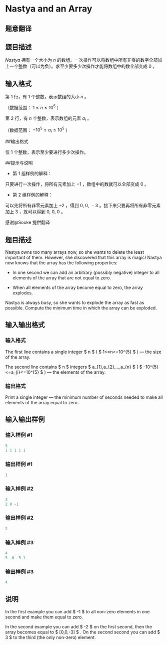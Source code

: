 # Nastya and an Array

## 题意翻译

## 题目描述

$Nastya$ 拥有一个大小为 $n$ 的数组。一次操作可以将数组中所有非零的数字全部加上一个整数（可以为负）。求至少要多少次操作才能将数组中的数全部变成 $0$ 。

## 输入格式

第 $1$ 行，有 $1$ 个整数，表示数组的大小 $n$ 。

（数据范围： $1 \leqslant n \leqslant 10^5$ ）

第 $2$ 行，有 $n$ 个整数，表示数组的元素 $a_i$ 。

（数据范围： $-10^5 \leqslant a_i \leqslant 10^5$ ）

##输出格式

仅 $1$ 个整数，表示至少要进行多少次操作。

##提示与说明

- 第 $1$ 组样例的解释：

只要进行一次操作，将所有元素加上 $-1$ ，数组中的数就可以全部变成 $0$ 。

- 第 $2$ 组样例的解释：

可以先将所有非零元素加上 $-2$ ，得到 ${0,\ 0,\ -3}$ 。接下来只要再将所有非零元素加上 $3$ ，就可以得到 ${0,\ 0,\ 0}$ 。

感谢@Sooke 提供翻译

## 题目描述

Nastya owns too many arrays now, so she wants to delete the least important of them. However, she discovered that this array is magic! Nastya now knows that the array has the following properties:

- In one second we can add an arbitrary (possibly negative) integer to all elements of the array that are not equal to zero.

- When all elements of the array become equal to zero, the array explodes.

Nastya is always busy, so she wants to explode the array as fast as possible. Compute the minimum time in which the array can be exploded.

## 输入输出格式

### 输入格式

The first line contains a single integer $ n $ ( $ 1<=n<=10^{5} $ ) — the size of the array.

The second line contains $ n $ integers $ a_{1},a_{2},...,a_{n} $ ( $ -10^{5}<=a_{i}<=10^{5} $ ) — the elements of the array.

### 输出格式

Print a single integer — the minimum number of seconds needed to make all elements of the array equal to zero.

## 输入输出样例

### 输入样例 #1

```cpp
5
1 1 1 1 1

```
### 输出样例 #1

```cpp
1

```
### 输入样例 #2

```cpp
3
2 0 -1

```
### 输出样例 #2

```cpp
2

```
### 输入样例 #3

```cpp
4
5 -6 -5 1

```
### 输出样例 #3

```cpp
4

```
## 说明

In the first example you can add $ -1 $ to all non-zero elements in one second and make them equal to zero.

In the second example you can add $ -2 $ on the first second, then the array becomes equal to $ [0,0,-3] $ . On the second second you can add $ 3 $ to the third (the only non-zero) element.

